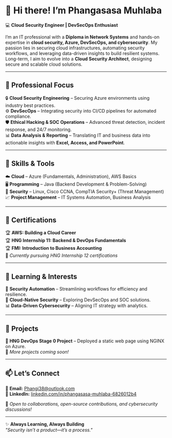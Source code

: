 # 👋 Hi there! I’m Phangasasa Muhlaba  
💻 **Cloud Security Engineer | DevSecOps Enthusiast**  

I’m an IT professional with a **Diploma in Network Systems** and hands-on expertise in **cloud security, Azure, DevSecOps, and cybersecurity**. My passion lies in securing cloud infrastructures, automating security workflows, and leveraging data-driven insights to build resilient systems.  
Long-term, I aim to evolve into a **Cloud Security Architect**, designing secure and scalable cloud solutions.  

---

## 💼 Professional Focus  
🔒 **Cloud Security Engineering** – Securing Azure environments using industry best practices.  
⚙️ **DevSecOps** – Integrating security into CI/CD pipelines for automated compliance.  
🛡️ **Ethical Hacking & SOC Operations** – Advanced threat detection, incident response, and 24/7 monitoring.  
📊 **Data Analysis & Reporting** – Translating IT and business data into actionable insights with **Excel, Access, and PowerPoint**.  

---

## 🔧 Skills & Tools  
☁️ **Cloud** – Azure (Fundamentals, Administration), AWS Basics  
🖥️ **Programming** – Java (Backend Development & Problem-Solving)  
🔐 **Security** – Linux, Cisco CCNA, CompTIA Security+ (Threat Management)  
📈 **Project Management** – IT Systems Automation, Business Analysis  

---

## 📜 Certifications  
🏆 **AWS: Building a Cloud Career**  
🏆 **HNG Internship 11: Backend & DevOps Fundamentals**  
🏆 **FMI: Introduction to Business Accounting**  
🎯 *Currently pursuing HNG Internship 12 certifications*  

---

## 🌱 Learning & Interests  
🚀 **Security Automation** – Streamlining workflows for efficiency and resilience.  
🔐 **Cloud-Native Security** – Exploring DevSecOps and SOC solutions.  
📊 **Data-Driven Cybersecurity** – Aligning IT strategy with analytics.  

---

## 📂 Projects  
🔹 **HNG DevOps Stage 0 Project** – Deployed a static web page using NGINX on Azure.  
🔹 *More projects coming soon!*  

---

## 📫 Let’s Connect  
📧 **Email:** [Phangi38@outlook.com](mailto:Phangi38@outlook.com)  
💼 **LinkedIn:** [linkedin.com/in/phangasasa-muhlaba-6826012b4](https://linkedin.com/in/phangasasa-muhlaba-6826012b4)  

🤝 *Open to collaborations, open-source contributions, and cybersecurity discussions!*  

---

✨ **Always Learning, Always Building**  
*"Security isn’t a product—it’s a process."*  
